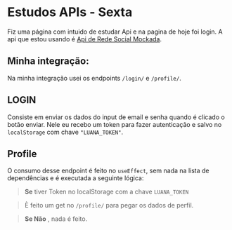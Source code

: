# Estudos APIs - Sexta

Fiz uma página com intuido de estudar Api e na pagina de hoje foi login. A api que estou usando é [Api de Rede Social Mockada](https://62913677665ea71fe142a512.mockapi.io/api/v1/). 

## Minha integração:

Na minha integração usei os endpoints `/login/` e `/profile/`.


## LOGIN

Consiste em enviar os dados do input de email e senha quando é clicado o botão enviar. Nele eu recebo um token para fazer autenticação e salvo no `localStorage` com chave `"LUANA_TOKEN"`.

## Profile 

O consumo desse endpoint é feito no `useEffect`, sem nada na lista de dependências e é executada a seguinte lógica: 

> __Se__ tiver Token no localStorage com a chave `LUANA_TOKEN`

> È feito um get no `/profile/` para pegar os dados de perfil.

> __Se Não__ , nada é feito.

